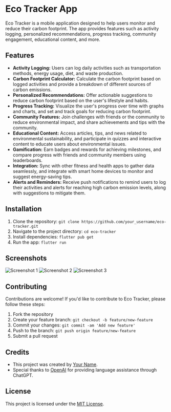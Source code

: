 # Eco Tracker App

Eco Tracker is a mobile application designed to help users monitor and reduce their carbon footprint. The app provides features such as activity logging, personalized recommendations, progress tracking, community engagement, educational content, and more.

## Features

- **Activity Logging:** Users can log daily activities such as transportation methods, energy usage, diet, and waste production.
- **Carbon Footprint Calculator:** Calculate the carbon footprint based on logged activities and provide a breakdown of different sources of carbon emissions.
- **Personalized Recommendations:** Offer actionable suggestions to reduce carbon footprint based on the user's lifestyle and habits.
- **Progress Tracking:** Visualize the user's progress over time with graphs and charts, and set and track goals for reducing carbon footprint.
- **Community Features:** Join challenges with friends or the community to reduce environmental impact, and share achievements and tips with the community.
- **Educational Content:** Access articles, tips, and news related to environmental sustainability, and participate in quizzes and interactive content to educate users about environmental issues.
- **Gamification:** Earn badges and rewards for achieving milestones, and compare progress with friends and community members using leaderboards.
- **Integration:** Sync with other fitness and health apps to gather data seamlessly, and integrate with smart home devices to monitor and suggest energy-saving tips.
- **Alerts and Reminders:** Receive push notifications to remind users to log their activities and alerts for reaching high carbon emission levels, along with suggestions to mitigate them.

## Installation

1. Clone the repository: `git clone https://github.com/your_username/eco-tracker.git`
2. Navigate to the project directory: `cd eco-tracker`
3. Install dependencies: `flutter pub get`
4. Run the app: `flutter run`

## Screenshots

![Screenshot 1](screenshots/screenshot1.png)
![Screenshot 2](screenshots/screenshot2.png)
![Screenshot 3](screenshots/screenshot3.png)

## Contributing

Contributions are welcome! If you'd like to contribute to Eco Tracker, please follow these steps:
1. Fork the repository
2. Create your feature branch: `git checkout -b feature/new-feature`
3. Commit your changes: `git commit -am 'Add new feature'`
4. Push to the branch: `git push origin feature/new-feature`
5. Submit a pull request

## Credits

- This project was created by [Your Name](https://github.com/your_username).
- Special thanks to [OpenAI](https://openai.com) for providing language assistance through ChatGPT.

## License

This project is licensed under the [MIT License](LICENSE).
